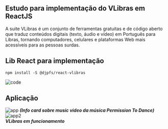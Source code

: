 ## Estudo para implementação do VLibras em ReactJS

A suite VLibras é um conjunto de ferramentas gratuitas e de código aberto que traduz conteúdos digitais (texto, áudio e vídeo) em Português para Libras, tornando computadores, celulares e plataformas Web mais acessíveis para as pessoas surdas.

## Lib React para implementação

```
npm install -S @djpfs/react-vlibras
````

![code](https://user-images.githubusercontent.com/57874018/156943974-26730e08-0edc-42bf-b147-852553f4f69c.png)

## Aplicação 
![app](https://user-images.githubusercontent.com/57874018/156944158-3d03dbf0-3f70-46b6-9306-63ca2f6aad08.png)
***(Info card sobre music video da música Permission To Dance)***
<br>
![app2](https://user-images.githubusercontent.com/57874018/156944092-bb413939-9dc0-429f-b86b-fcc8139116cf.png)
<br>
***VLibras em funcionamento***

